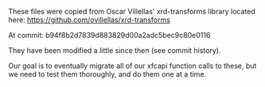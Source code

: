These files were copied from Oscar Villellas' xrd-transforms library
located here: https://github.com/ovillellas/xrd-transforms

At commit: b94f8b2d7839d883829d00a2adc5bec9c80e0116

They have been modified a little since then (see commit history).

Our goal is to eventually migrate all of our xfcapi function calls to these,
but we need to test them thoroughly, and do them one at a time.
